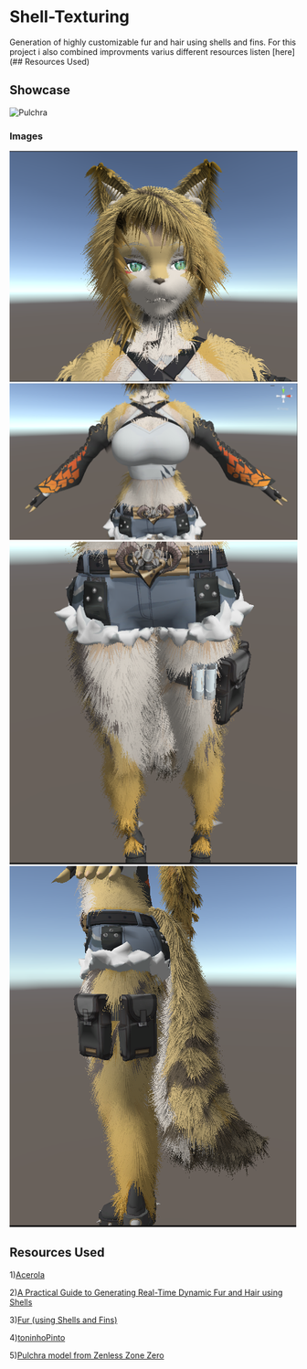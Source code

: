 # Shell-Texturing
Generation of highly customizable fur and hair using shells and fins. For this project i also combined improvments varius different resources listen [here](## Resources Used)  

## Showcase  
![Pulchra](./Examples/Pulchra-Rotating.gif)

### Images  
![Pulchra](./Examples/Pulchra-Face.png)
![Pulchra](./Examples/Pulchra-Body.png)
![Pulchra](./Examples/Pulchra-Legs.png)
![Pulchra](./Examples/Pulchra-Tail.png)

## Resources Used
1)[Acerola](https://www.youtube.com/watch?v=9dr-tRQzij4&t=789s) 

2)[A Practical Guide to Generating Real-Time Dynamic Fur
and Hair using Shells](https://xbdev.net/misc_demos/demos/fur_course_notes/paper.pdf)

3)[Fur (using Shells and Fins)](https://developer.download.nvidia.com/SDK/10/direct3d/Source/Fur/doc/FurShellsAndFins.pdf)

4)[toninhoPinto](https://github.com/toninhoPinto/Shells-and-Fins#)

5)[Pulchra model from Zenless Zone Zero](https://sketchfab.com/3d-models/pulchra-zenless-zone-zero-game-character-743a408ba3f94635b33e71f2bcd882c2)
